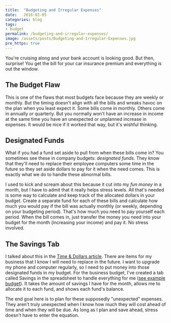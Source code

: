 ```yaml
---
title:  "Budgeting and Irregular Expenses"
date:   2016-02-05
categories: blog
tags:
- budget
permalink: /budgeting-and-irregular-expenses/
image: /assets/posts/Budgeting-and-Irregular-Expenses.jpg
pre_https: true
---
```

You're cruising along and your bank account is looking good. But then, surprise! You get the bill for your car insurance premium and everything is out the window.
<!--more-->

## The Budget Flaw

This is one of the flaws that most budgets face because they are weekly or monthly. But the timing doesn't align with all the bills and wreaks havoc on the plan when you least expect it. Some bills come in monthly. Others come in annually or quarterly. But you normally won't have an increase in income at the same time you have an unexpected or unplanned increase in expenses. It would be nice if it worked that way, but it's wishful thinking.

## Designated Funds

What if you had a fund set aside to pull from when these bills come in? You sometimes see these in company budgets: _designated funds_. They know that they'll need to replace their employee computers some time in the future so they set aside dollars to pay for it when the need comes. This is exactly what we do to handle these abnormal bills.

I used to kick and scream about this because it cut into my _fun money_ in a month, but I have to admit that it really helps stress levels. All that's needed is some way to calculate and keep track of the allocated dollars in your budget. Create a separate fund for each of these bills and calculate how much you would pay if the bill was actually monthly (or weekly, depending on your budgeting period). That's how much you need to pay yourself each period. When the bill comes in, just transfer the money you need into your budget for the month (increasing your income) and pay it. No stress involved.

## The Savings Tab

I talked about this in the [Time & Dollars article](http://joebuhlig.com/time-and-dollars/). There are items for my business that I know I will need to replace in the future. I want to upgrade my phone and computer regularly, so I need to put money into those designated funds in my budget. For the business budget, I've created a tab called Savings in the spreadsheet to handle everything for me ([see example budget](https://docs.google.com/spreadsheets/d/1kDUSdsIKvtUnXxd4z9hgBQMUiht1oq_p6Iixl6dTyCU)). It takes the amount of savings I have for the month, allows me to allocate it to each fund, and shows each fund's balance.

The end goal here is to plan for these supposedly "unexpected" expenses. They aren't truly unexpected when I know how much they will cost ahead of time and when they will be due. As long as I plan and save ahead, stress doesn't have to enter the equation.

